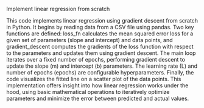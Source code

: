 Implement linear regression from scratch

This code implements linear regression using gradient descent from scratch in Python. It begins by reading data from a CSV file using pandas. Two key functions are defined: loss_fn calculates the mean squared error loss for a given set of parameters (slope and intercept) and data points, and gradient_descent computes the gradients of the loss function with respect to the parameters and updates them using gradient descent.
The main loop iterates over a fixed number of epochs, performing gradient descent to update the slope (m) and intercept (b) parameters. The learning rate (L) and number of epochs (epochs) are configurable hyperparameters. Finally, the code visualizes the fitted line on a scatter plot of the data points.
This implementation offers insight into how linear regression works under the hood, using basic mathematical operations to iteratively optimize parameters and minimize the error between predicted and actual values.
